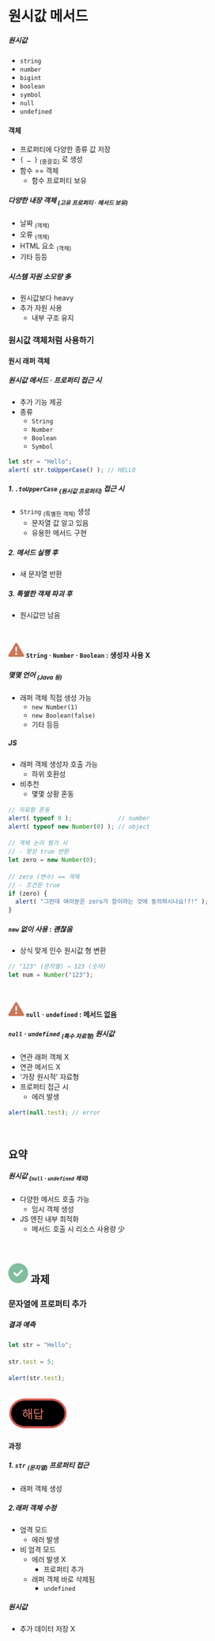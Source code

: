 원시값 메서드
==============

##### 원시값
- `string`
- `number`
- `bigint`
- `boolean`
- `symbol`
- `null`
- `undefined`

#### 객체
- 프로퍼티에 다양한 종류 값 저장
- `{ … }` <sub>(중괄호)</sub> 로 생성
- 함수 == 객체
  - 함수 프로퍼티 보유

##### 다양한 내장 객체 <sub>(고유 프로퍼티 · 메서드 보유)</sub>
- 날짜 <sub>(객체)</sub>
- 오류 <sub>(객체)</sub>
- HTML 요소 <sub>(객체)</sub>
- 기타 등등

##### 시스템 자원 소모량 多
- 원시값보다 heavy
- 추가 자원 사용
  - 내부 구조 유지

### 원시값 객체처럼 사용하기

#### 원시 래퍼 객체

##### 원시값 메서드 · 프로퍼티 접근 시
- 추가 기능 제공
- 종류
  - `String`
  - `Number`
  - `Boolean`
  - `Symbol`
```javascript
let str = "Hello";
alert( str.toUpperCase() ); // HELLO
```

##### 1. `.toUpperCase` <sub>(원시값 프로퍼티)</sub> 접근 시
- `String` <sub>(특별한 객체)</sub> 생성
  - 문자열 값 알고 있음
  - 유용한 메서드 구현

##### 2. 메서드 실행 후
- 새 문자열 반환

##### 3. 특별한 객체 파괴 후
- 원시값만 남음

<br />

<img src="../../images/commons/icons/triangle-exclamation-solid.svg" /> **`String` · `Number` · `Boolean` : 생성자 사용 X**

##### 몇몇 언어 <sub>(Java 등)</sub>
- 래퍼 객체 직접 생성 가능
  - `new Number(1)`
  - `new Boolean(false)`
  - 기타 등등

##### JS
- 래퍼 객체 생성자 호출 가능
  - 하위 호환성
- 비추천
  - 몇몇 상황 혼동
```javascript
// 자료형 혼동
alert( typeof 0 );             // number
alert( typeof new Number(0) ); // object

// 객체 논리 평가 시
// - 항상 true 반환
let zero = new Number(0);

// zero (변수) == 객체
// - 조건문 true
if (zero) {
  alert( "그런데 여러분은 zero가 참이라는 것에 동의하시나요!?!" );
}
```

##### `new` 없이 사용 : 괜찮음
- 상식 맞게 인수 원시값 형 변환
```javascript
// "123" (문자열) → 123 (숫자)
let num = Number("123");
```

<br />

<img src="../../images/commons/icons/triangle-exclamation-solid.svg" /> **`null` · `undefined` : 메서드 없음**

##### `null` · `undefined` <sub>(특수 자료형)</sub> 원시값
- 연관 래퍼 객체 X
- 연관 메서드 X
- '가장 원시적' 자료형
- 프로퍼티 접근 시
  - 에러 발생
```javascript
alert(null.test); // error
```

<br />

## 요약

##### 원시값 <sub>(`null` · `undefined` 제외)</sub>
- 다양한 메서드 호출 가능
  - 임시 객체 생성
- JS 엔진 내부 최적화
  - 메서드 호출 시 리소스 사용량 少

<br />

## <img src="../../images/commons/icons/circle-check-solid.svg" /> 과제

### 문자열에 프로퍼티 추가

##### 결과 예측
```javascript
let str = "Hello";

str.test = 5;

alert(str.test);
```

<br />

<img src="../../images/commons/icons/circle-answer.svg" />

#### 과정

##### 1. `str` <sub>(문자열)</sub> 프로퍼티 접근
- 래퍼 객체 생성

##### 2.래퍼 객체 수정
- 엄격 모드
  - 에러 발생
- 비 엄격 모드
  - 에러 발생 X
    - 프로퍼티 추가
  - 래퍼 객체 바로 삭제됨
    - `undefined`

##### 원시값
- 추가 데이터 저장 X